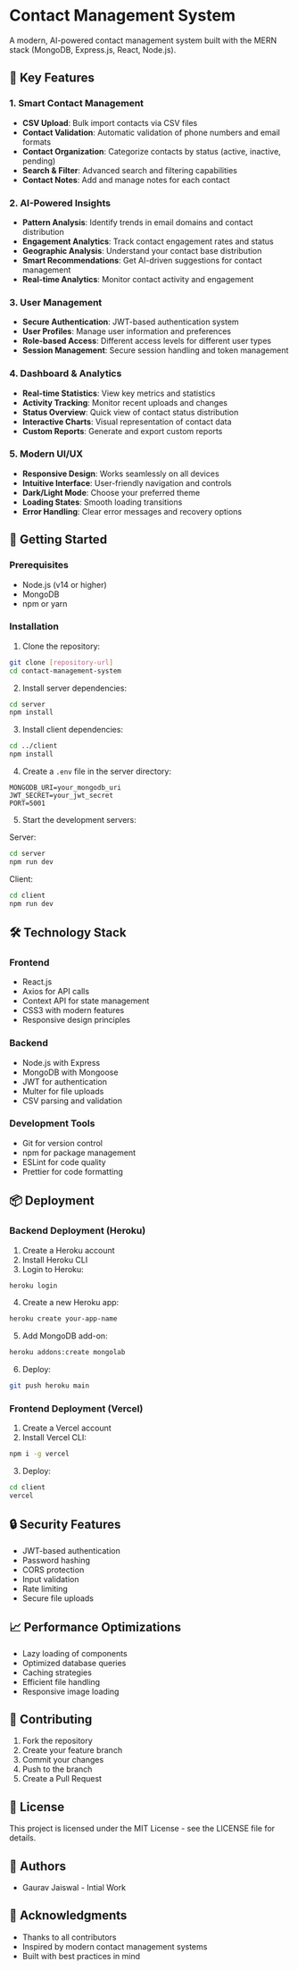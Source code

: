 # Contact Management System

A modern, AI-powered contact management system built with the MERN stack (MongoDB, Express.js, React, Node.js).

## 🌟 Key Features

### 1. Smart Contact Management
- **CSV Upload**: Bulk import contacts via CSV files
- **Contact Validation**: Automatic validation of phone numbers and email formats
- **Contact Organization**: Categorize contacts by status (active, inactive, pending)
- **Search & Filter**: Advanced search and filtering capabilities
- **Contact Notes**: Add and manage notes for each contact

### 2. AI-Powered Insights
- **Pattern Analysis**: Identify trends in email domains and contact distribution
- **Engagement Analytics**: Track contact engagement rates and status
- **Geographic Analysis**: Understand your contact base distribution
- **Smart Recommendations**: Get AI-driven suggestions for contact management
- **Real-time Analytics**: Monitor contact activity and engagement

### 3. User Management
- **Secure Authentication**: JWT-based authentication system
- **User Profiles**: Manage user information and preferences
- **Role-based Access**: Different access levels for different user types
- **Session Management**: Secure session handling and token management

### 4. Dashboard & Analytics
- **Real-time Statistics**: View key metrics and statistics
- **Activity Tracking**: Monitor recent uploads and changes
- **Status Overview**: Quick view of contact status distribution
- **Interactive Charts**: Visual representation of contact data
- **Custom Reports**: Generate and export custom reports

### 5. Modern UI/UX
- **Responsive Design**: Works seamlessly on all devices
- **Intuitive Interface**: User-friendly navigation and controls
- **Dark/Light Mode**: Choose your preferred theme
- **Loading States**: Smooth loading transitions
- **Error Handling**: Clear error messages and recovery options

## 🚀 Getting Started

### Prerequisites
- Node.js (v14 or higher)
- MongoDB
- npm or yarn

### Installation

1. Clone the repository:
```bash
git clone [repository-url]
cd contact-management-system
```

2. Install server dependencies:
```bash
cd server
npm install
```

3. Install client dependencies:
```bash
cd ../client
npm install
```

4. Create a `.env` file in the server directory:
```env
MONGODB_URI=your_mongodb_uri
JWT_SECRET=your_jwt_secret
PORT=5001
```

5. Start the development servers:

Server:
```bash
cd server
npm run dev
```

Client:
```bash
cd client
npm run dev
```

## 🛠️ Technology Stack

### Frontend
- React.js
- Axios for API calls
- Context API for state management
- CSS3 with modern features
- Responsive design principles

### Backend
- Node.js with Express
- MongoDB with Mongoose
- JWT for authentication
- Multer for file uploads
- CSV parsing and validation

### Development Tools
- Git for version control
- npm for package management
- ESLint for code quality
- Prettier for code formatting

## 📦 Deployment

### Backend Deployment (Heroku)
1. Create a Heroku account
2. Install Heroku CLI
3. Login to Heroku:
```bash
heroku login
```
4. Create a new Heroku app:
```bash
heroku create your-app-name
```
5. Add MongoDB add-on:
```bash
heroku addons:create mongolab
```
6. Deploy:
```bash
git push heroku main
```

### Frontend Deployment (Vercel)
1. Create a Vercel account
2. Install Vercel CLI:
```bash
npm i -g vercel
```
3. Deploy:
```bash
cd client
vercel
```

## 🔒 Security Features
- JWT-based authentication
- Password hashing
- CORS protection
- Input validation
- Rate limiting
- Secure file uploads

## 📈 Performance Optimizations
- Lazy loading of components
- Optimized database queries
- Caching strategies
- Efficient file handling
- Responsive image loading

## 🤝 Contributing
1. Fork the repository
2. Create your feature branch
3. Commit your changes
4. Push to the branch
5. Create a Pull Request

## 📝 License
This project is licensed under the MIT License - see the LICENSE file for details.

## 👥 Authors
- Gaurav Jaiswal - Intial Work

## 🙏 Acknowledgments
- Thanks to all contributors
- Inspired by modern contact management systems
- Built with best practices in mind 